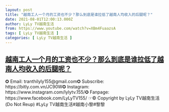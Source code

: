 ```yaml
---
layout: post
title: "越南工人一个月的工资也不少？那么到底是谁拉低了越南人均收入的后腿呢？"
date: 2021-08-01T12:00:13.000Z
author: LyLy TV越南生活
from: https://www.youtube.com/watch?v=XBm4FuaazsA
tags: [ LyLy TV越南生活 ]
categories: [ LyLy TV越南生活 ]
---
```

<!--1627819213000-->
[越南工人一个月的工资也不少？那么到底是谁拉低了越南人均收入的后腿呢？](https://www.youtube.com/watch?v=XBm4FuaazsA)
------

<div>
✪ Email: tranthilyly155@gmail.com✪ Subscribe: https://bitly.com.vn/JC90W✪ Instagram: https://www.instagram.com/lylytv.155/✪  Fanpage: https://www.facebook.com/LyLyTV155/ ☞© Copyright by LyLy TV越南生活 (Do Not Reup) #LyLy TV越南生活#越南小黎#黎黎
</div>
